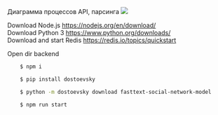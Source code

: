 Диаграмма процессов API, парсинга
<img src="https://d.radikal.ru/d32/2005/e4/57263917df9b.jpg" />

Download Node.js https://nodejs.org/en/download/  
Download Python 3 https://www.python.org/downloads/  
Download and start Redis https://redis.io/topics/quickstart

Open dir backend

```bash
    $ npm i
```
```bash
    $ pip install dostoevsky
```
```bash
    $ python -m dostoevsky download fasttext-social-network-model
```
```bash
    $ npm run start
```

